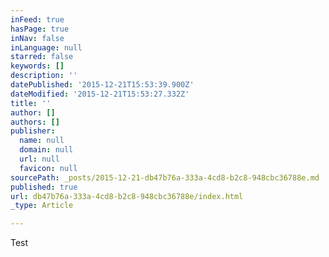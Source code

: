 ```yaml
---
inFeed: true
hasPage: true
inNav: false
inLanguage: null
starred: false
keywords: []
description: ''
datePublished: '2015-12-21T15:53:39.900Z'
dateModified: '2015-12-21T15:53:27.332Z'
title: ''
author: []
authors: []
publisher:
  name: null
  domain: null
  url: null
  favicon: null
sourcePath: _posts/2015-12-21-db47b76a-333a-4cd8-b2c8-948cbc36788e.md
published: true
url: db47b76a-333a-4cd8-b2c8-948cbc36788e/index.html
_type: Article

---
```

Test